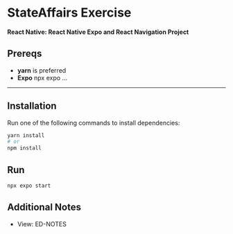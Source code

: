 # StateAffairs Exercise

**React Native: React Native Expo and React Navigation Project**

## Prereqs

- **yarn** is preferred
- **Expo** npx expo ...

---

## Installation

Run one of the following commands to install dependencies:

```sh
yarn install
# or
npm install
```

## Run

```sh
npx expo start
```

## Additional Notes

- View: ED-NOTES
